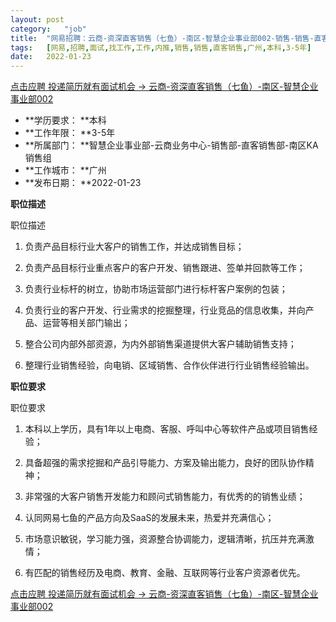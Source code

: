 ```yaml
---
layout:	post
category:	"job"
title:	"网易招聘：云商-资深直客销售（七鱼）-南区-智慧企业事业部002-销售-销售-直客销售-广州本科3-5年"
tags:	[网易,招聘,面试,找工作,工作,内推,销售,销售,直客销售,广州,本科,3-5年]
date:	2022-01-23
---
```


[点击应聘 投递简历就有面试机会 ->  云商-资深直客销售（七鱼）-南区-智慧企业事业部002](http://mobile.bole.netease.com/bole/boleDetail?id=33370&employeeId=346f03c3cda5f04c&key=all)



- **学历要求： **本科
- **工作年限： **3-5年
- **所属部门： **智慧企业事业部-云商业务中心-销售部-直客销售部-南区KA销售组
- **工作城市： **广州
- **发布日期： **2022-01-23



**职位描述**

职位描述

1) 负责产品目标行业大客户的销售工作，并达成销售目标；

2) 负责产品目标行业重点客户的客户开发、销售跟进、签单并回款等工作；

3) 负责行业标杆的树立，协助市场运营部门进行标杆客户案例的包装；

4) 负责行业的客户开发、行业需求的挖掘整理，行业竞品的信息收集，并向产品、运营等相关部门输出；

5) 整合公司内部外部资源，为内外部销售渠道提供大客户辅助销售支持；

6) 整理行业销售经验，向电销、区域销售、合作伙伴进行行业销售经验输出。





**职位要求**

职位要求

1) 本科以上学历，具有1年以上电商、客服、呼叫中心等软件产品或项目销售经验；

2) 具备超强的需求挖掘和产品引导能力、方案及输出能力，良好的团队协作精神；

3) 非常强的大客户销售开发能力和顾问式销售能力，有优秀的的销售业绩；

4) 认同网易七鱼的产品方向及SaaS的发展未来，热爱并充满信心；

5) 市场意识敏锐，学习能力强，资源整合协调能力，逻辑清晰，抗压并充满激情；

6) 有匹配的销售经历及电商、教育、金融、互联网等行业客户资源者优先。



[点击应聘 投递简历就有面试机会 ->  云商-资深直客销售（七鱼）-南区-智慧企业事业部002](http://mobile.bole.netease.com/bole/boleDetail?id=33370&employeeId=346f03c3cda5f04c&key=all)